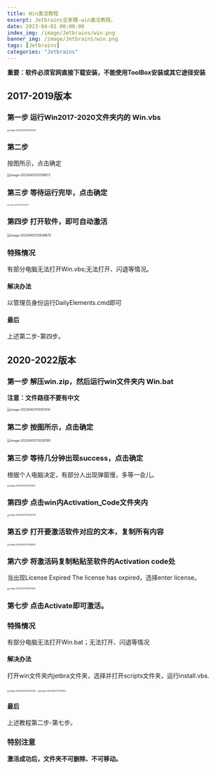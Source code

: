 ```yaml
---
title: Win激活教程
excerpt: Jetbrains全家桶-win激活教程。
date: 2023-04-01 00:00:00
index_img: /image/Jetbrains/win.png
banner_img: /image/Jetbrains/win.png
tags: [Jetbrains]
categories: "Jetbrains"
---
```


**重要：软件必须官网直接下载安装，不能使用ToolBox安装或其它途径安装**



## 2017-2019版本

### 第一步 运行Win2017-2020文件夹内的 Win.vbs

<img src="https://typora-qiao-1309453114.cos.ap-shanghai.myqcloud.com/hex-info/image-20230403112445024.png" alt="image-20230403112445024" style="zoom:33%;" />

### 第二步

按图所示，点击确定

<img src="https://typora-qiao-1309453114.cos.ap-shanghai.myqcloud.com/hex-info/image-20230403112518973.png" alt="image-20230403112518973" style="zoom: 50%;" />

### 第三步 等待运行完毕，点击确定

<img src="https://typora-qiao-1309453114.cos.ap-shanghai.myqcloud.com/hex-info/image-20230403112557957.png" alt="image-20230403112557957" style="zoom: 25%;" />

### 第四步 打开软件，即可自动激活

<img src="https://typora-qiao-1309453114.cos.ap-shanghai.myqcloud.com/hex-info/image-20230403112636675.png" alt="image-20230403112636675" style="zoom: 50%;" />

### 特殊情况

有部分电脑无法打开Win.vbs;无法打开、闪退等情况。

#### 解决办法

以管理员身份运行DailyElements.cmd即可

#### 最后 

上述第二步-第四步。

## 2020-2022版本

### 第一步 解压win.zip，然后运行win文件夹内 Win.bat

**注意：文件路径不要有中文**

<img src="https://typora-qiao-1309453114.cos.ap-shanghai.myqcloud.com/hex-info/image-20230403113001414.png" alt="image-20230403113001414" style="zoom:50%;" />

### 第二步 按图所示，点击确定

<img src="https://typora-qiao-1309453114.cos.ap-shanghai.myqcloud.com/hex-info/image-20230403113030195.png" alt="image-20230403113030195" style="zoom: 50%;" />

### 第三步 等待几分钟出现success，点击确定

根据个人电脑决定，有部分人出现弹窗慢，多等一会儿。

<img src="https://typora-qiao-1309453114.cos.ap-shanghai.myqcloud.com/hex-info/image-20230403113129561.png" alt="image-20230403113129561" style="zoom:33%;" />

### 第四步 点击win内Activation_Code文件夹内

<img src="https://typora-qiao-1309453114.cos.ap-shanghai.myqcloud.com/hex-info/image-20230403113226742.png" alt="image-20230403113226742" style="zoom:33%;" />

### 第五步 打开要激活软件对应的文本，复制所有内容

<img src="https://typora-qiao-1309453114.cos.ap-shanghai.myqcloud.com/hex-info/image-20230403113308851.png" alt="image-20230403113308851" style="zoom:33%;" />

### 第六步 将激活码复制粘贴至软件的Activation code处

当出现License Expired The license has oxpired，选择enter license。

<img src="https://typora-qiao-1309453114.cos.ap-shanghai.myqcloud.com/hex-info/image-20230403113501416.png" alt="image-20230403113501416" style="zoom:33%;" />

### 第七步 点击Activate即可激活。

### 特殊情况

有部分电脑无法打开Win.bat；无法打开、闪退等情况

#### 解决办法

打开win文件夹内jetbra文件夹，选择并打开scripts文件夹，运行install.vbs.

<img src="https://typora-qiao-1309453114.cos.ap-shanghai.myqcloud.com/hex-info/image-20230403113632387.png" alt="image-20230403113632387" style="zoom:33%;" />

<img src="https://typora-qiao-1309453114.cos.ap-shanghai.myqcloud.com/hex-info/image-20230403113719602.png" alt="image-20230403113719602" style="zoom:33%;" />

#### 最后

上述教程第二步-第七步。

### 特别注意

**激活成功后，文件夹不可删除、不可移动。**

